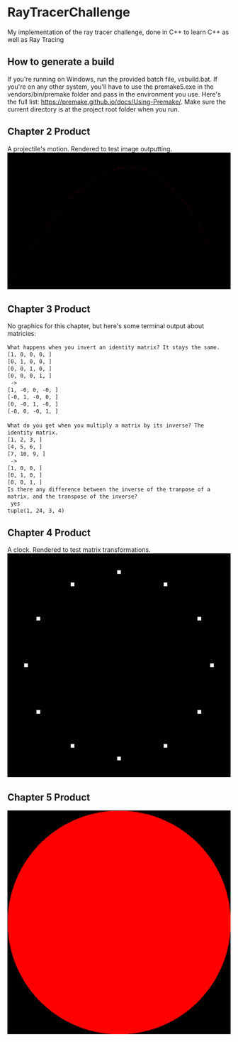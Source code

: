 # RayTracerChallenge
My implementation of the ray tracer challenge, done in C++ to learn C++ as well as Ray Tracing

## How to generate a build

If you're running on Windows, run the provided batch file, vsbuild.bat. If you're on any other system, you'll have to use the premake5.exe in the vendors/bin/premake folder and pass in the environment you use. Here's the full list: https://premake.github.io/docs/Using-Premake/. Make sure the current directory is at the project root folder when you run.

## Chapter 2 Product
A projectile's motion. Rendered to test image outputting.
![](chapter2.jpg)

## Chapter 3 Product
No graphics for this chapter, but here's some terminal output about matricies:
```
What happens when you invert an identity matrix? It stays the same.
[1, 0, 0, 0, ]
[0, 1, 0, 0, ]
[0, 0, 1, 0, ]
[0, 0, 0, 1, ]
 ->
[1, -0, 0, -0, ]
[-0, 1, -0, 0, ]
[0, -0, 1, -0, ]
[-0, 0, -0, 1, ]

What do you get when you multiply a matrix by its inverse? The identity matrix.
[1, 2, 3, ]
[4, 5, 6, ]
[7, 10, 9, ]
 ->
[1, 0, 0, ]
[0, 1, 0, ]
[0, 0, 1, ]
Is there any difference between the inverse of the tranpose of a matrix, and the transpose of the inverse?
 yes
tuple(1, 24, 3, 4)
```

## Chapter 4 Product
A clock. Rendered to test matrix transformations.
![](chapter4.jpg)

## Chapter 5 Product
![](chapter5.png)
